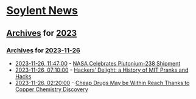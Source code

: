# [Soylent News](../../../README.md)

## [Archives](../../index.md) for [2023](../index.md)

### [Archives](../../index.md) for [2023-11-26](index.md)

* [2023-11-26, 11:47:00](https://soylentnews.org/article.pl?sid=23/11/24/1157253&from=rss) - [NASA Celebrates Plutonium-238 Shipment ](https://soylentnews.org/article.pl?sid=23/11/24/1157253&from=rss)
* [2023-11-26, 07:10:00](https://soylentnews.org/article.pl?sid=23/11/24/1155239&from=rss) - [Hackers’ Delight: a History of MIT Pranks and Hacks](https://soylentnews.org/article.pl?sid=23/11/24/1155239&from=rss)
* [2023-11-26, 02:20:00](https://soylentnews.org/article.pl?sid=23/11/24/1148257&from=rss) - [Cheap Drugs May be Within Reach Thanks to Copper Chemistry Discovery](https://soylentnews.org/article.pl?sid=23/11/24/1148257&from=rss)
